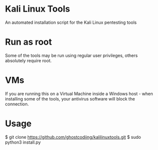 # Kali Linux Tools
An automated installation script for the Kali Linux pentesting tools

# Run as root
Some of the tools may be run using regular user privileges, others absolutely require root.

# VMs
If you are running this on a Virtual Machine inside a Windows host - when installing some of the tools, your antivirus software will block the connection.

# Usage
$ git clone https://github.com/ghostcodiing/kalilinuxtools.git
$ sudo python3 install.py
